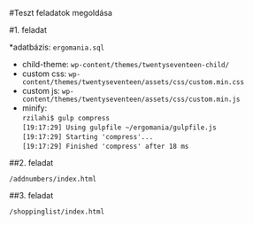 #Teszt feladatok megoldása

#1. feladat

*adatbázis: `ergomania.sql`
- child-theme: `wp-content/themes/twentyseventeen-child/`
- custom css: `wp-content/themes/twentyseventeen/assets/css/custom.min.css`
- custom js: `wp-content/themes/twentyseventeen/assets/css/custom.min.js`
- minify: <br/>
`rzilahi$ gulp compress` <br/>
`[19:17:29] Using gulpfile ~/ergomania/gulpfile.js` <br/>
`[19:17:29] Starting 'compress'...` <br/>
`[19:17:29] Finished 'compress' after 18 ms`

##2. feladat

`/addnumbers/index.html`

##3. feladat

`/shoppinglist/index.html`
